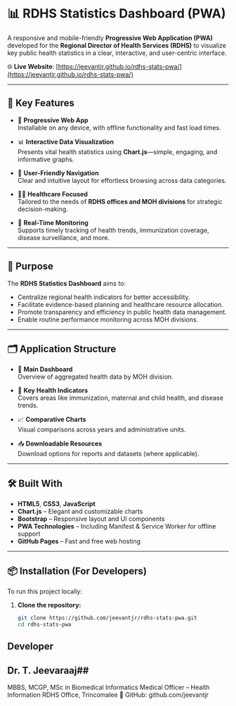# 📊 RDHS Statistics Dashboard (PWA)

A responsive and mobile-friendly **Progressive Web Application (PWA)** developed for the **Regional Director of Health Services (RDHS)** to visualize key public health statistics in a clear, interactive, and user-centric interface.

🌐 **Live Website**: [https://jeevantjr.github.io/rdhs-stats-pwa/](https://jeevantjr.github.io/rdhs-stats-pwa/)

---

## 🚀 Key Features

- 📱 **Progressive Web App**  
  Installable on any device, with offline functionality and fast load times.

- 📊 **Interactive Data Visualization**  
  Presents vital health statistics using **Chart.js**—simple, engaging, and informative graphs.

- 🧭 **User-Friendly Navigation**  
  Clear and intuitive layout for effortless browsing across data categories.

- 🧑‍⚕️ **Healthcare Focused**  
  Tailored to the needs of **RDHS offices and MOH divisions** for strategic decision-making.

- 🔄 **Real-Time Monitoring**  
  Supports timely tracking of health trends, immunization coverage, disease surveillance, and more.

---

## 🎯 Purpose

The **RDHS Statistics Dashboard** aims to:

- Centralize regional health indicators for better accessibility.
- Facilitate evidence-based planning and healthcare resource allocation.
- Promote transparency and efficiency in public health data management.
- Enable routine performance monitoring across MOH divisions.

---

## 🗂️ Application Structure

- 📍 **Main Dashboard**  
  Overview of aggregated health data by MOH division.

- 🧪 **Key Health Indicators**  
  Covers areas like immunization, maternal and child health, and disease trends.

- 📈 **Comparative Charts**  
  Visual comparisons across years and administrative units.

- 📥 **Downloadable Resources**  
  Download options for reports and datasets (where applicable).

---

## 🛠️ Built With

- **HTML5**, **CSS3**, **JavaScript**
- **Chart.js** – Elegant and customizable charts
- **Bootstrap** – Responsive layout and UI components
- **PWA Technologies** – Including Manifest & Service Worker for offline support
- **GitHub Pages** – Fast and free web hosting

---

## 📦 Installation (For Developers)

To run this project locally:

1. **Clone the repository:**
   ```bash
   git clone https://github.com/jeevantjr/rdhs-stats-pwa.git
   cd rdhs-stats-pwa


##  Developer
## Dr. T. Jeevaraaj## 
MBBS, MCGP, MSc in Biomedical Informatics
Medical Officer – Health Information
RDHS Office, Trincomalee
🔗 GitHub: github.com/jeevantjr
